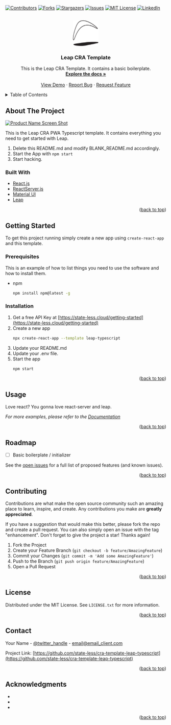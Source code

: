 <div id="top"></div>
<!--
*** Thanks for checking out the Best-README-Template. If you have a suggestion
*** that would make this better, please fork the repo and create a pull request
*** or simply open an issue with the tag "enhancement".
*** Don't forget to give the project a star!
*** Thanks again! Now go create something AMAZING! :D
-->

<!-- PROJECT SHIELDS -->
<!--
*** I'm using markdown "reference style" links for readability.
*** Reference links are enclosed in brackets [ ] instead of parentheses ( ).
*** See the bottom of this document for the declaration of the reference variables
*** for contributors-url, forks-url, etc. This is an optional, concise syntax you may use.
*** https://www.markdownguide.org/basic-syntax/#reference-style-links
-->

[![Contributors][contributors-shield]][contributors-url]
[![Forks][forks-shield]][forks-url]
[![Stargazers][stars-shield]][stars-url]
[![Issues][issues-shield]][issues-url]
[![MIT License][license-shield]][license-url]
[![LinkedIn][linkedin-shield]][linkedin-url]

<!-- PROJECT LOGO -->
<br />
<div align="center">
  <a href="https://github.com/state-less/cra-template-leap-typescript">
    <img src="public/favicon.svg" alt="Logo" width="80" height="80">
  </a>

<h3 align="center">Leap CRA Template</h3>

  <p align="center">
    This is the Leap CRA Template. It contains a basic boilerplate.
    <br />
    <a href="https://github.com/state-less/cra-template-leap-typescript"><strong>Explore the docs »</strong></a>
    <br />
    <br />
    <a href="https://github.com/state-less/cra-template-leap-typescript">View Demo</a>
    ·
    <a href="https://github.com/state-less/cra-template-leap-typescript/issues">Report Bug</a>
    ·
    <a href="https://github.com/state-less/cra-template-leap-typescript/issues">Request Feature</a>
  </p>
</div>

<!-- TABLE OF CONTENTS -->
<details>
  <summary>Table of Contents</summary>
  <ol>
    <li>
      <a href="#about-the-project">About The Project</a>
      <ul>
        <li><a href="#built-with">Built With</a></li>
      </ul>
    </li>
    <li>
      <a href="#getting-started">Getting Started</a>
      <ul>
        <li><a href="#prerequisites">Prerequisites</a></li>
        <li><a href="#installation">Installation</a></li>
      </ul>
    </li>
    <li><a href="#usage">Usage</a></li>
    <li><a href="#roadmap">Roadmap</a></li>
    <li><a href="#contributing">Contributing</a></li>
    <li><a href="#license">License</a></li>
    <li><a href="#contact">Contact</a></li>
    <li><a href="#acknowledgments">Acknowledgments</a></li>
  </ol>
</details>

<!-- ABOUT THE PROJECT -->

## About The Project

[![Product Name Screen Shot][product-screenshot]](https://state-less.cloud)

This is the Leap CRA PWA Typescript template. It contains everything you need to get started with Leap.

1. Delete this README.md and modify BLANK_README.md accordingly.
2. Start the App with `npm start`
3. Start hacking.

### Built With

-   [React.js](https://reactjs.org/)
-   [ReactServer.js](https://state-less.cloud/react-server)
-   [Material UI](https://mui.com/)
-   [Leap](https://state-less.cloud/leap)

<p align="right">(<a href="#top">back to top</a>)</p>

<!-- GETTING STARTED -->

## Getting Started

To get this project running simply create a new app using `create-react-app` and this template.

### Prerequisites

This is an example of how to list things you need to use the software and how to install them.

-   npm
    ```sh
    npm install npm@latest -g
    ```

### Installation

1. Get a free API Key at [https://state-less.cloud/getting-started](https://state-less.cloud/getting-started)
2. Create a new app
    ```sh
    npx create-react-app --template leap-typescript
    ```
3. Update your README.md
4. Update your .env file.
5. Start the app
    ```sh
    npm start
    ```

<p align="right">(<a href="#top">back to top</a>)</p>

<!-- USAGE EXAMPLES -->

## Usage

Love react? You gonna love react-server and leap.

_For more examples, please refer to the [Documentation](https://example.com)_

<p align="right">(<a href="#top">back to top</a>)</p>

<!-- ROADMAP -->

## Roadmap

-   [ ] Basic boilerplate / initializer

See the [open issues](https://github.com/state-less/cra-template-leap-typescript/issues) for a full list of proposed features (and known issues).

<p align="right">(<a href="#top">back to top</a>)</p>

<!-- CONTRIBUTING -->

## Contributing

Contributions are what make the open source community such an amazing place to learn, inspire, and create. Any contributions you make are **greatly appreciated**.

If you have a suggestion that would make this better, please fork the repo and create a pull request. You can also simply open an issue with the tag "enhancement".
Don't forget to give the project a star! Thanks again!

1. Fork the Project
2. Create your Feature Branch (`git checkout -b feature/AmazingFeature`)
3. Commit your Changes (`git commit -m 'Add some AmazingFeature'`)
4. Push to the Branch (`git push origin feature/AmazingFeature`)
5. Open a Pull Request

<p align="right">(<a href="#top">back to top</a>)</p>

<!-- LICENSE -->

## License

Distributed under the MIT License. See `LICENSE.txt` for more information.

<p align="right">(<a href="#top">back to top</a>)</p>

<!-- CONTACT -->

## Contact

Your Name - [@twitter_handle](https://twitter.com/twitter_handle) - email@email_client.com

Project Link: [https://github.com/state-less/cra-template-leap-typescript](https://github.com/state-less/cra-template-leap-typescript)

<p align="right">(<a href="#top">back to top</a>)</p>

<!-- ACKNOWLEDGMENTS -->

## Acknowledgments

-   []()
-   []()
-   []()

<p align="right">(<a href="#top">back to top</a>)</p>

<!-- MARKDOWN LINKS & IMAGES -->
<!-- https://www.markdownguide.org/basic-syntax/#reference-style-links -->

[contributors-shield]: https://img.shields.io/github/contributors/state-less/cra-template-leap-typescript.svg?style=for-the-badge
[contributors-url]: https://github.com/state-less/cra-template-leap-typescript/graphs/contributors
[forks-shield]: https://img.shields.io/github/forks/state-less/cra-template-leap-typescript.svg?style=for-the-badge
[forks-url]: https://github.com/state-less/cra-template-leap-typescript/network/members
[stars-shield]: https://img.shields.io/github/stars/state-less/cra-template-leap-typescript.svg?style=for-the-badge
[stars-url]: https://github.com/state-less/cra-template-leap-typescript/stargazers
[issues-shield]: https://img.shields.io/github/issues/state-less/cra-template-leap-typescript.svg?style=for-the-badge
[issues-url]: https://github.com/state-less/cra-template-leap-typescript/issues
[license-shield]: https://img.shields.io/github/license/state-less/cra-template-leap-typescript.svg?style=for-the-badge
[license-url]: https://github.com/state-less/cra-template-leap-typescript/blob/master/LICENSE.txt
[linkedin-shield]: https://img.shields.io/badge/-LinkedIn-black.svg?style=for-the-badge&logo=linkedin&colorB=555
[linkedin-url]: https://linkedin.com/in/linkedin_username
[product-screenshot]: public/images/screenshot.jpg
